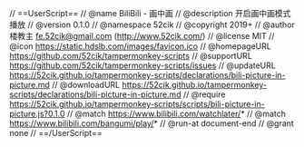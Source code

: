 // ==UserScript==
// @name         BiliBili - 画中画
// @description  开启画中画模式播放
// @version      0.1.0
// @namespace    52cik
// @copyright    2019+
// @author       楼教主 <fe.52cik@gmail.com> (http://www.52cik.com/)
// @license      MIT
// @icon         https://static.hdslb.com/images/favicon.ico
// @homepageURL  https://github.com/52cik/tampermonkey-scripts
// @supportURL   https://github.com/52cik/tampermonkey-scripts/issues
// @updateURL    https://52cik.github.io/tampermonkey-scripts/declarations/bili-picture-in-picture.md
// @downloadURL  https://52cik.github.io/tampermonkey-scripts/declarations/bili-picture-in-picture.md
// @require      https://52cik.github.io/tampermonkey-scripts/scripts/bili-picture-in-picture.js?0.1.0
// @match        https://www.bilibili.com/watchlater/*
// @match        https://www.bilibili.com/bangumi/play/*
// @run-at       document-end
// @grant        none
// ==/UserScript==
